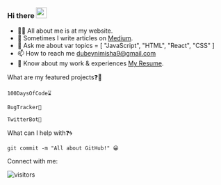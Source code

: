 ### Hi there <img src="https://raw.githubusercontent.com/iampavangandhi/iampavangandhi/master/gifs/Hi.gif" width="25" height="25"/>

- 👨‍💻 All about me is at my website.
- 📝 Sometimes I write articles on [Medium](https://medium.com/).
- 💬 Ask me about var topics = [ "JavaScript", "HTML", "React", "CSS" ]
- 📫 How to reach me dubeynimisha9@gmail.com
- 📄 Know about my work & experiences [My Resume](https://drive.google.com/file/d/1Yn1CsXy92q98CYk5cWTySB4_CpY8Q9ej/view?usp=sharing).

What are my featured projects❓🚀

```100DaysOfCode⌛```

```BugTracker🐛```

```TwitterBot🤖```

What can I help with❓🌀

```git commit -m "All about GitHub!" 😁```

Connect with me:

 ![visitors](https://visitor-badge.glitch.me/badge?page_id=63512488&left_color=green&right_color=red)

